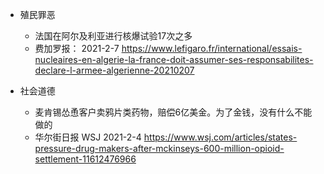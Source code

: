 * 殖民罪恶
  * 法国在阿尔及利亚进行核爆试验17次之多
   * 费加罗报： 2021-2-7 https://www.lefigaro.fr/international/essais-nucleaires-en-algerie-la-france-doit-assumer-ses-responsabilites-declare-l-armee-algerienne-20210207


* 社会道德
  * 麦肯锡怂恿客户卖鸦片类药物，赔偿6亿美金。为了金钱，没有什么不能做的
   * 华尔街日报 WSJ 2021-2-4  https://www.wsj.com/articles/states-pressure-drug-makers-after-mckinseys-600-million-opioid-settlement-11612476966
